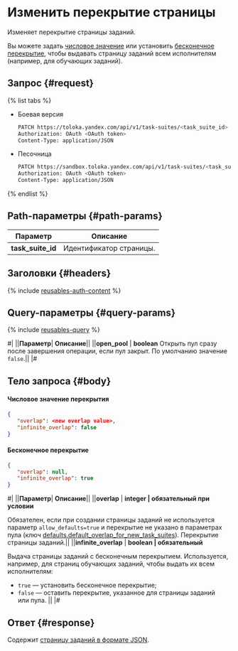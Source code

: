 # Изменить перекрытие страницы

Изменяет перекрытие страницы заданий.

Вы можете задать [числовое значение](#number_overlap) или установить [бесконечное перекрытие](#infinite), чтобы выдавать страницу заданий всем исполнителям (например, для обучающих заданий).

## Запрос {#request}

{% list tabs %}
- Боевая версия

  ```bash
  PATCH https://toloka.yandex.com/api/v1/task-suites/<task_suite_id>
  Authorization: OAuth <OAuth token>
  Content-Type: application/JSON

  ```

- Песочница

  ```bash
  PATCH https://sandbox.toloka.yandex.com/api/v1/task-suites/<task_suite_id>
  Authorization: OAuth <OAuth token>
  Content-Type: application/JSON

  ```

{% endlist %}

## Path-параметры {#path-params}

Параметр | Описание
----- | -----
**task_suite_id** | Идентификатор страницы.


## Заголовки {#headers}

{% include [reusables-auth-content](../_includes/reusables/id-reusables/auth-content.md) %}


## Query-параметры {#query-params}

{% include [reusables-query](../_includes/reusables/id-reusables/query.md) %}


#|
||**Параметр**| **Описание**||
||**open_pool** | **boolean**
Открыть пул сразу после завершения операции, если пул закрыт. По умолчанию значение `false`.||
|#


## Тело запроса {#body}

#### Числовое значение перекрытия

```json
{
   "overlap": <new overlap value>,
   "infinite_overlap": false
}
```

#### Бесконечное перекрытие

```json
{
   "overlap": null,
   "infinite_overlap": true
}
```

#|
||**Параметр**| **Описание**||
||**overlap** | **integer \| обязательный при условии**

Обязателен, если при создании страницы заданий не используется параметр `allow_defaults=true` и перекрытие не указано в параметрах пула (ключ [defaults.​default_​overlap_for_​new_task_suites](pool.md#default-overlap)).
Перекрытие страницы заданий.||
||**infinite_overlap** | **boolean \| обязательный**

Выдача страницы заданий с бесконечным перекрытием. Используется, например, для страниц обучающих заданий, чтобы выдать их всем исполнителям:
- `true` — установить бесконечное перекрытие;
- `false` — оставить перекрытие, указанное для страницы заданий или пула.
||
|#

## Ответ {#response}

Содержит [страницу заданий в формате JSON](create-task-suite.md#body).
